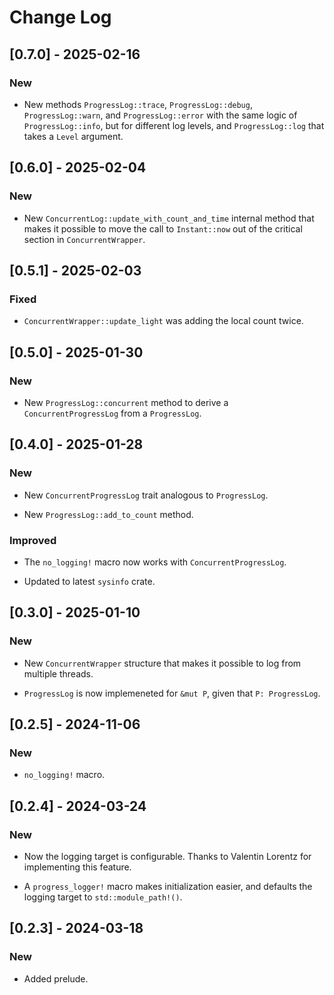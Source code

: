 # Change Log

## [0.7.0] - 2025-02-16

### New

* New methods `ProgressLog::trace`, `ProgressLog::debug`,  `ProgressLog::warn`,
  and `ProgressLog::error` with the same logic of  `ProgressLog::info`, but for
  different log levels, and `ProgressLog::log` that takes a `Level` argument.

## [0.6.0] - 2025-02-04

### New

* New `ConcurrentLog::update_with_count_and_time` internal method that makes it
  possible to move the call to `Instant::now` out of the critical section in
  `ConcurrentWrapper`.

## [0.5.1] - 2025-02-03

### Fixed

* `ConcurrentWrapper::update_light` was adding the local count twice.

## [0.5.0] - 2025-01-30

### New

* New `ProgressLog::concurrent` method to derive a `ConcurrentProgressLog` from
  a `ProgressLog`.

## [0.4.0] - 2025-01-28

### New

* New `ConcurrentProgressLog` trait analogous to `ProgressLog`.

* New `ProgressLog::add_to_count` method.

### Improved

* The `no_logging!` macro now works with `ConcurrentProgressLog`.

* Updated to latest `sysinfo` crate.

## [0.3.0] - 2025-01-10

### New

* New `ConcurrentWrapper` structure that makes it possible to
  log from multiple threads.

* `ProgressLog` is now implemeneted for `&mut P`, given that
  `P: ProgressLog`.

## [0.2.5] - 2024-11-06

### New

* `no_logging!` macro.

## [0.2.4] - 2024-03-24

### New

* Now the logging target is configurable. Thanks to Valentin
  Lorentz for implementing this feature.

* A `progress_logger!` macro makes initialization easier, and defaults
  the logging target to `std::module_path!()`.

## [0.2.3] - 2024-03-18

### New

* Added prelude.
